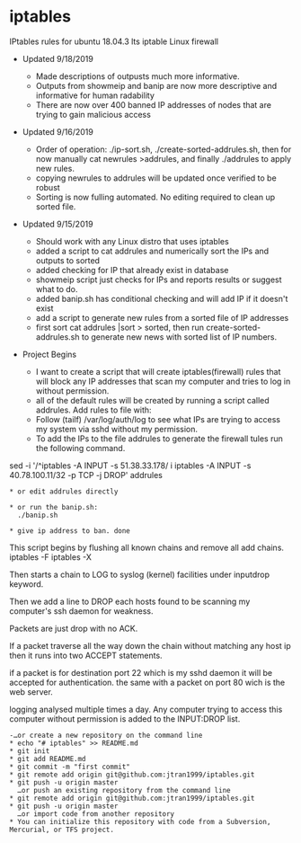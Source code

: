 # iptables
IPtables rules for ubuntu 18.04.3 lts iptable Linux firewall

- Updated 9/18/2019
	* Made descriptions of outpusts much more informative. 
	* Outputs from showmeip and banip are now more descriptive and informative for human radability
	* There are now over 400 banned IP addresses of nodes that are trying to gain malicious access

- Updated 9/16/2019
	* Order of operation: ./ip-sort.sh, ./create-sorted-addrules.sh, then for now manually cat newrules >addrules, and finally ./addrules to apply new rules.
	* copying newrules to addrules will be updated once verified to be robust
	* Sorting is now fulling automated. No editing required to clean up sorted file.

- Updated 9/15/2019
	* Should work with any Linux distro that uses iptables
	* added a script to cat addrules and numerically sort the IPs and outputs to sorted
	* added checking for IP that already exist in database
	* showmeip script just checks for IPs and reports results or suggest what to do.
	* added banip.sh has conditional checking and will add IP if it doesn't exist
	* add a script to generate new rules from a sorted file of IP addresses
	* first sort cat addrules |sort > sorted, then run create-sorted-addrules.sh to generate new news with sorted list of IP numbers.

- Project Begins
	* I want to create a script that will create iptables(firewall) rules that will block any IP addresses that scan my computer and tries to log in without permission.
	* all of the default rules will be created by running a script called addrules.
Add rules to file with:
	* Follow (tailf) /var/log/auth/log to see what IPs are trying to access my system via sshd without my permission.
	* To add the IPs to the file addrules to generate the firewall tules run the following command.

sed -i '/^iptables -A INPUT -s 51.38.33.178/ i iptables -A INPUT -s 40.78.100.11/32  -p TCP -j DROP' addrules

	* or edit addrules directly

	* or run the banip.sh:
	  ./banip.sh

	* give ip address to ban. done

This script begins by flushing all known chains and remove all add chains.
iptables -F
iptables -X

Then starts a chain to LOG to syslog (kernel) facilities under inputdrop keyword.

Then we add a line to DROP each hosts found to be scanning my computer's ssh daemon for weakness. 

Packets are just drop with no ACK.

If a packet traverse all the way down the chain without matching any host ip then it runs into two ACCEPT statements.

if a packet is for destination port 22 which is my sshd daemon it will be accepted for authentication.
the same with a packet on port 80 wich is the web server.

logging analysed multiple times a day. Any computer trying to access this computer without permission is added to the INPUT:DROP list.

	-…or create a new repository on the command line
	* echo "# iptables" >> README.md
	* git init
	* git add README.md
	* git commit -m "first commit"
	* git remote add origin git@github.com:jtran1999/iptables.git
	* git push -u origin master
	  …or push an existing repository from the command line
	* git remote add origin git@github.com:jtran1999/iptables.git
	* git push -u origin master
	  …or import code from another repository
	* You can initialize this repository with code from a Subversion, Mercurial, or TFS project.



